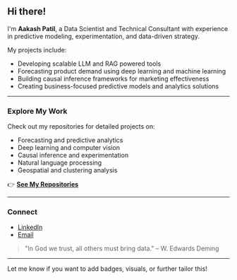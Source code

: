 ## Hi there!

I'm **Aakash Patil**, a Data Scientist and Technical Consultant with experience in predictive modeling, experimentation, and data-driven strategy.

My projects include:

* Developing scalable LLM and RAG powered tools
* Forecasting product demand using deep learning and machine learning
* Building causal inference frameworks for marketing effectiveness
* Creating business-focused predictive models and analytics solutions

---

### Explore My Work

Check out my repositories for detailed projects on:

* Forecasting and predictive analytics
* Deep learning and computer vision
* Causal inference and experimentation
* Natural language processing
* Geospatial and clustering analysis

👉 **[See My Repositories](https://github.com/aakpat98?tab=repositories)**

---

### Connect

* [LinkedIn](https://www.linkedin.com/in/aakpat/)
* [Email](mailto:patil224@umn.edu)

> "In God we trust, all others must bring data." – W. Edwards Deming

---

Let me know if you want to add badges, visuals, or further tailor this!
